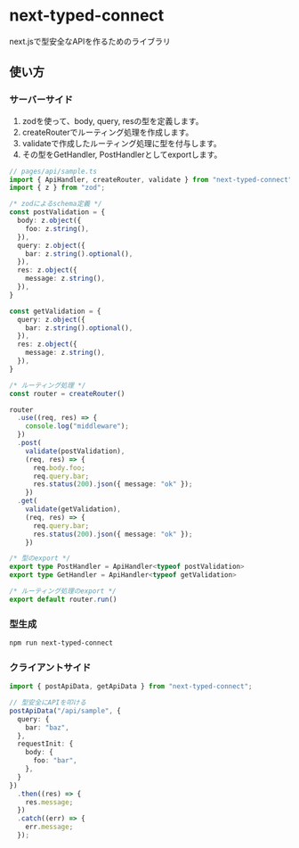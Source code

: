 # next-typed-connect

next.jsで型安全なAPIを作るためのライブラリ

## 使い方

### サーバーサイド

1. zodを使って、body, query, resの型を定義します。
2. createRouterでルーティング処理を作成します。
3. validateで作成したルーティング処理に型を付与します。
4. その型をGetHandler, PostHandlerとしてexportします。

```ts
// pages/api/sample.ts
import { ApiHandler, createRouter, validate } from "next-typed-connect";
import { z } from "zod";

/* zodによるschema定義 */
const postValidation = {
  body: z.object({
    foo: z.string(),
  }),
  query: z.object({
    bar: z.string().optional(),
  }),
  res: z.object({
    message: z.string(),
  }),
}

const getValidation = {
  query: z.object({
    bar: z.string().optional(),
  }),
  res: z.object({
    message: z.string(),
  }),
}    

/* ルーティング処理 */
const router = createRouter()

router
  .use((req, res) => {
    console.log("middleware");
  })
  .post(
    validate(postValidation),
    (req, res) => {
      req.body.foo;
      req.query.bar;
      res.status(200).json({ message: "ok" });
    })
  .get(
    validate(getValidation),
    (req, res) => {
      req.query.bar;
      res.status(200).json({ message: "ok" });
    })

/* 型のexport */
export type PostHandler = ApiHandler<typeof postValidation>
export type GetHandler = ApiHandler<typeof getValidation>

/* ルーティング処理のexport */
export default router.run()
```

### 型生成

```bash
npm run next-typed-connect
```

### クライアントサイド

```ts
import { postApiData, getApiData } from "next-typed-connect";

// 型安全にAPIを叩ける
postApiData("/api/sample", {
  query: {
    bar: "baz",
  },
  requestInit: {
    body: {
      foo: "bar",
    },
  }
})
  .then((res) => {
    res.message;
  })
  .catch((err) => {
    err.message;
  });